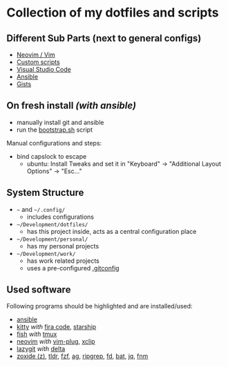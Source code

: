 # Collection of my dotfiles and scripts


## Different Sub Parts (next to general configs)

* [Neovim / Vim](./.config/nvim/README.md)
* [Custom scripts](./custom-scripts/README.md)
* [Visual Studio Code](./.config/Code/User/README.md)
* [Ansible](./ansible/README.md)
* [Gists](https://gist.github.com/eckon)


## On fresh install _(with ansible)_

* manually install git and ansible
* run the [bootstrap.sh](./ansible/bootstrap.sh) script

Manual configurations and steps:
* bind capslock to escape
  * ubuntu: Install Tweaks and set it in "Keyboard" -> "Additional Layout Options" -> "Esc..."


## System Structure

* `~` and `~/.config/`
  * includes configurations
* `~/Development/dotfiles/`
  * has this project inside, acts as a central configuration place
* `~/Development/personal/`
  * has my personal projects
* `~/Development/work/`
  * has work related projects
  * uses a pre-configured [.gitconfig](./.config/gitconfig/work)


## Used software

Following programs should be highlighted and are installed/used:
* [ansible](https://github.com/ansible/ansible)
* [kitty](https://github.com/kovidgoyal/kitty) _with_ [fira code](https://github.com/tonsky/FiraCode), [starship](https://github.com/starship/starship)
* [fish](https://github.com/fish-shell/fish-shell) _with_ [tmux](https://github.com/tmux/tmux)
* [neovim](https://github.com/neovim/neovim) _with_ [vim-plug](https://github.com/junegunn/vim-plug), [xclip](https://wiki.ubuntuusers.de/xclip/)
* [lazygit](https://github.com/jesseduffield/lazygit) _with_ [delta](https://github.com/dandavison/delta)
* [zoxide (z)](https://github.com/ajeetdsouza/zoxide), [tldr](https://github.com/tldr-pages/tldr), [fzf](https://github.com/junegunn/fzf), [ag](https://github.com/ggreer/the_silver_searcher), [ripgrep](https://github.com/BurntSushi/ripgrep), [fd](https://github.com/sharkdp/fd), [bat](https://github.com/sharkdp/bat), [jq](https://github.com/stedolan/jq), [fnm](https://github.com/Schniz/fnm)
